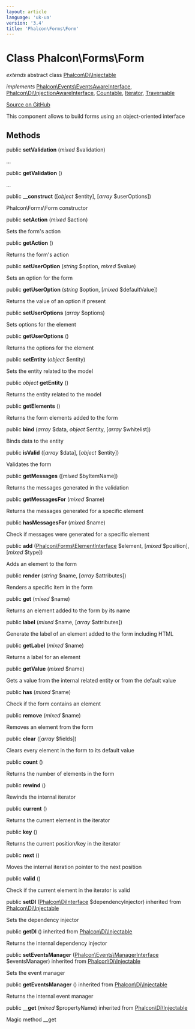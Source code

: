 ```yaml
---
layout: article
language: 'uk-ua'
version: '3.4'
title: 'Phalcon\Forms\Form'
---
```


# Class **Phalcon\Forms\Form**

*extends* abstract class [Phalcon\Di\Injectable](/3.4/en/api/Phalcon_Di_Injectable)

*implements* [Phalcon\Events\EventsAwareInterface](/3.4/en/api/Phalcon_Events_EventsAwareInterface), [Phalcon\Di\InjectionAwareInterface](/3.4/en/api/Phalcon_Di_InjectionAwareInterface), [Countable](http://php.net/manual/en/class.countable.php), [Iterator](http://php.net/manual/en/class.iterator.php), [Traversable](http://php.net/manual/en/class.traversable.php)

<a href="https://github.com/phalcon/cphalcon/tree/v3.4.0/phalcon/forms/form.zep" class="btn btn-default btn-sm">Source on GitHub</a>

This component allows to build forms using an object-oriented interface

## Methods

public **setValidation** (*mixed* $validation)

...

public **getValidation** ()

...

public **__construct** ([*object* $entity], [*array* $userOptions])

Phalcon\Forms\Form constructor

public **setAction** (*mixed* $action)

Sets the form's action

public **getAction** ()

Returns the form's action

public **setUserOption** (*string* $option, *mixed* $value)

Sets an option for the form

public **getUserOption** (*string* $option, [*mixed* $defaultValue])

Returns the value of an option if present

public **setUserOptions** (*array* $options)

Sets options for the element

public **getUserOptions** ()

Returns the options for the element

public **setEntity** (*object* $entity)

Sets the entity related to the model

public *object* **getEntity** ()

Returns the entity related to the model

public **getElements** ()

Returns the form elements added to the form

public **bind** (*array* $data, *object* $entity, [*array* $whitelist])

Binds data to the entity

public **isValid** ([*array* $data], [*object* $entity])

Validates the form

public **getMessages** ([*mixed* $byItemName])

Returns the messages generated in the validation

public **getMessagesFor** (*mixed* $name)

Returns the messages generated for a specific element

public **hasMessagesFor** (*mixed* $name)

Check if messages were generated for a specific element

public **add** ([Phalcon\Forms\ElementInterface](/3.4/en/api/Phalcon_Forms_ElementInterface) $element, [*mixed* $position], [*mixed* $type])

Adds an element to the form

public **render** (*string* $name, [*array* $attributes])

Renders a specific item in the form

public **get** (*mixed* $name)

Returns an element added to the form by its name

public **label** (*mixed* $name, [*array* $attributes])

Generate the label of an element added to the form including HTML

public **getLabel** (*mixed* $name)

Returns a label for an element

public **getValue** (*mixed* $name)

Gets a value from the internal related entity or from the default value

public **has** (*mixed* $name)

Check if the form contains an element

public **remove** (*mixed* $name)

Removes an element from the form

public **clear** ([*array* $fields])

Clears every element in the form to its default value

public **count** ()

Returns the number of elements in the form

public **rewind** ()

Rewinds the internal iterator

public **current** ()

Returns the current element in the iterator

public **key** ()

Returns the current position/key in the iterator

public **next** ()

Moves the internal iteration pointer to the next position

public **valid** ()

Check if the current element in the iterator is valid

public **setDI** ([Phalcon\DiInterface](/3.4/en/api/Phalcon_DiInterface) $dependencyInjector) inherited from [Phalcon\Di\Injectable](/3.4/en/api/Phalcon_Di_Injectable)

Sets the dependency injector

public **getDI** () inherited from [Phalcon\Di\Injectable](/3.4/en/api/Phalcon_Di_Injectable)

Returns the internal dependency injector

public **setEventsManager** ([Phalcon\Events\ManagerInterface](/3.4/en/api/Phalcon_Events_ManagerInterface) $eventsManager) inherited from [Phalcon\Di\Injectable](/3.4/en/api/Phalcon_Di_Injectable)

Sets the event manager

public **getEventsManager** () inherited from [Phalcon\Di\Injectable](/3.4/en/api/Phalcon_Di_Injectable)

Returns the internal event manager

public **__get** (*mixed* $propertyName) inherited from [Phalcon\Di\Injectable](/3.4/en/api/Phalcon_Di_Injectable)

Magic method __get
